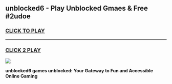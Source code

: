 
## unblocked6 - Play Unblocked Gmaes & Free #2udoe
<h3>
<a href="https://news.freeplayer.one?title=unblocked6&ref=03M">CLICK TO PLAY</a></h3>
<hr>

<h3>
<a href="https://news.freeplayer.one?title=unblocked6&ref=03M">CLICK 2 PLAY</a>
  
</h3>

<a href="https://news.freeplayer.one?title=unblocked6&ref=03M"><img src="https://clearcache.store/games.png"></a>


**unblocked6 games unblocked: Your Gateway to Fun and Accessible Online Gaming**
